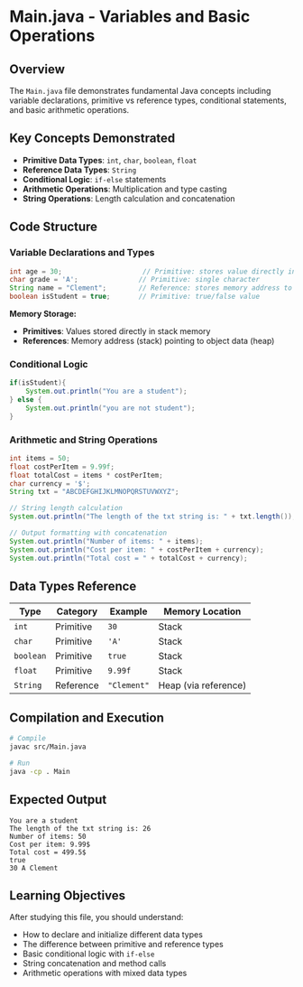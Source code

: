 # Main.java - Variables and Basic Operations

## Overview

The `Main.java` file demonstrates fundamental Java concepts including variable declarations, primitive vs reference types, conditional statements, and basic arithmetic operations.

## Key Concepts Demonstrated

- **Primitive Data Types**: `int`, `char`, `boolean`, `float`
- **Reference Data Types**: `String`
- **Conditional Logic**: `if-else` statements
- **Arithmetic Operations**: Multiplication and type casting
- **String Operations**: Length calculation and concatenation

## Code Structure

### Variable Declarations and Types

```java
int age = 30;                    // Primitive: stores value directly in memory
char grade = 'A';               // Primitive: single character
String name = "Clement";        // Reference: stores memory address to object
boolean isStudent = true;       // Primitive: true/false value
```

**Memory Storage:**
- **Primitives**: Values stored directly in stack memory
- **References**: Memory address (stack) pointing to object data (heap)

### Conditional Logic

```java
if(isStudent){
    System.out.println("You are a student");
} else {
    System.out.println("you are not student");
}
```

### Arithmetic and String Operations

```java
int items = 50;
float costPerItem = 9.99f;
float totalCost = items * costPerItem;
char currency = '$';
String txt = "ABCDEFGHIJKLMNOPQRSTUVWXYZ";

// String length calculation
System.out.println("The length of the txt string is: " + txt.length());

// Output formatting with concatenation
System.out.println("Number of items: " + items);
System.out.println("Cost per item: " + costPerItem + currency);
System.out.println("Total cost = " + totalCost + currency);
```

## Data Types Reference

| Type | Category | Example | Memory Location |
|------|----------|---------|-----------------|
| `int` | Primitive | `30` | Stack |
| `char` | Primitive | `'A'` | Stack |
| `boolean` | Primitive | `true` | Stack |
| `float` | Primitive | `9.99f` | Stack |
| `String` | Reference | `"Clement"` | Heap (via reference) |

## Compilation and Execution

```bash
# Compile
javac src/Main.java

# Run
java -cp . Main
```

## Expected Output

```
You are a student
The length of the txt string is: 26
Number of items: 50
Cost per item: 9.99$
Total cost = 499.5$
true
30 A Clement
```

## Learning Objectives

After studying this file, you should understand:
- How to declare and initialize different data types
- The difference between primitive and reference types
- Basic conditional logic with `if-else`
- String concatenation and method calls
- Arithmetic operations with mixed data types
